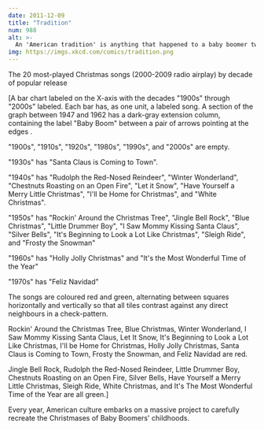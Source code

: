 ```yaml
---
date: 2011-12-09
title: "Tradition"
num: 988
alt: >-
  An 'American tradition' is anything that happened to a baby boomer twice.
img: https://imgs.xkcd.com/comics/tradition.png
---
```

The 20 most-played Christmas songs (2000-2009 radio airplay) by decade of popular release

[A bar chart labeled on the X-axis with the decades "1900s" through "2000s" labeled. Each bar has, as one unit, a labeled song. A section of the graph between 1947 and 1962 has a dark-gray extension column, containing the label "Baby Boom" between a pair of arrows pointing at the edges .

"1900s", "1910s", "1920s", "1980s", "1990s", and "2000s" are empty.

"1930s" has "Santa Claus is Coming to Town".

"1940s" has "Rudolph the Red-Nosed Reindeer", "Winter Wonderland", "Chestnuts Roasting on an Open Fire", "Let it Snow", "Have Yourself a Merry Little Christmas", "I'll be Home for Christmas", and "White Christmas".

"1950s" has "Rockin' Around the Christmas Tree", "Jingle Bell Rock", "Blue Christmas", "Little Drummer Boy", "I Saw Mommy Kissing Santa Claus", "Silver Bells", "It's Beginning to Look a Lot Like Christmas", "Sleigh Ride", and "Frosty the Snowman"

"1960s" has "Holly Jolly Christmas" and "It's the Most Wonderful Time of the Year"

"1970s" has "Feliz Navidad"

The songs are coloured red and green, alternating between squares horizontally and vertically so that all tiles contrast against any direct neighbours in a check-pattern.

Rockin' Around the Christmas Tree, Blue Christmas, Winter Wonderland, I Saw Mommy Kissing Santa Claus, Let It Snow, It's Beginning to Look a Lot Like Christmas, I'll be Home for Christmas, Holly Jolly Christmas, Santa Claus is Coming to Town, Frosty the Snowman, and Feliz Navidad are red.

Jingle Bell Rock, Rudolph the Red-Nosed Reindeer, Little Drummer Boy, Chestnuts Roasting on an Open Fire, Silver Bells, Have Yourself a Merry Little Christmas, Sleigh Ride, White Christmas, and It's The Most Wonderful Time of the Year are all green.]

Every year, American culture embarks on a massive project to carefully recreate the Christmases of Baby Boomers' childhoods.